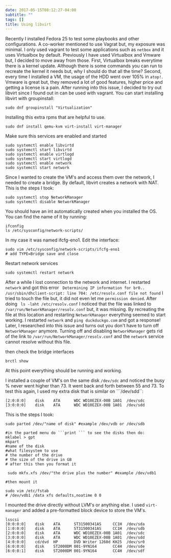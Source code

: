 ```yaml
---
date: 2017-05-15T08:12:27-04:00
subtitle: ""
tags: []
title: Using libvirt
---
```


Recently I installed Fedora 25 to test some playbooks and other configurations. A co-worker mentioned to use Vagrat but, my exposure was minimal. I only used vagrant to test some applications such as ```netbox``` and it uses Virtualbox by default. Previously I have used Virtualbox and Vmware but, I decided to move away from those. First, Virtualbox breaks everytime there is a kernel update. Although there is some commands you can run to recreate the kernel it needs but, why I should do that all the time? Second, every time I installed a VM, the usage of the HDD went over 105% in ```atop!```. Vmware is great but, they removed a lot of good features, higher price and getting a license is a pain. After running into this issue, I decided to try out libvirt since I found out in can be used with vagrant. You can start installing libvirt with groupinstall:

```
sudo dnf groupinstall "Virtualization"
```
Installing this extra rpms that are helpful to use.
```
sudo dnf install qemu-kvm virt-install virt-manager
```
Make sure this services are enabled and started
```
sudo systemctl enable libvirtd
sudo systemctl start libvirtd
sudo systemctl enable virtlogd
sudo systemctl start virtlogd
sudo systemctl enable network
sudo systemctl start network
```

Since I wanted to create the VM's and access them over the network, I needed to create a bridge. By default, libvirt creates a network with NAT. This is the steps I took:
```
sudo systemctl stop NetworkManager
sudo systemctl disable NetworkManager
```
You should have an int automatically created when you installed the OS. You can find the name of it by running:
```
ifconfig
ls /etc/sysconfig/network-scripts/
```
In my case it was named ifcfg-eno1. Edit the interface:
```
sudo vim /etc/sysconfig/network-scripts/ifcfg-eno1
# add TYPE=Bridge save and close
```

Restart network services
```
sudo systemctl restart network
```
After a while I lost connection to the network and internet. I restarted ```network``` and got this error ``` Determining IP information for br0.. /usr/sbin/dhclient-script: line 704: /etc/resolv.conf file not found``` I tried to touch the file but, it did not even let me ```permission denied```. After doing ``` ls -laht /etc/resolv.conf``` I noticed that the file was linked to ```/var/run/NetworkManager/resolv.conf``` but, it was missing. By recreating the file at this location and restarting ```NetworkManager``` everything seemed to start working. I restarted ```network``` and ```ping duckduckgo.com``` and got a response! Later, I researched into this issue and turns out you don't have to turn off ```NetworkManager``` anymore. Turning off and disabling ```NetworkManager``` gets rid of the link to ```/var/run/NetworkManager/resolv.conf``` and the ```network``` service cannot resolve without this file.

then check the bridge interfaces
```
brctl show
```
At this point everything should be running and working.

I installed a couple of VM's on the same disk ```/dev/sdc``` and noticed the busy % never went higher than 73. It went back and forth between 55 and 73. To test this again, I used my extra disk that is similar on ```/dev/sdd``:
```
[2:0:0:0]    disk    ATA      WDC WD10EZEX-00B 1A01  /dev/sdc
[3:0:0:0]    disk    ATA      WDC WD10EZEX-00B 1A01  /dev/sdd
```
This is the steps I took:

```
sudo parted /dev/"name of disk" #example /dev/vdb or /dev/sdb

#in the parted menu do ```print ``` to see the disks then do:
mklabel > gpt
mkpart
#name of the disk
#what filesystem to use
# the number of the drive
# the size of the drive in GB
# after this then you format it

 sudo mkfx.xfs /dev/"the drive plus the number" #example /dev/vdb1

#then mount it

sudo vim /etc/fstab
# /dev/vdb1 /data xfs defaults,noatime 0 0
```
I mounted the drive directly without LVM's or anything else. I used ```virt-manager``` and added a pre-formatted block device to store the VM's.


```
lsscsi
[0:0:0:0]    disk    ATA      ST31500341AS     CC1H  /dev/sda
[1:0:0:0]    disk    ATA      ST31500341AS     CC1H  /dev/sdb
[2:0:0:0]    disk    ATA      WDC WD10EZEX-00B 1A01  /dev/sdc
[3:0:0:0]    disk    ATA      WDC WD10EZEX-00B 1A01  /dev/sdd
[4:0:0:0]    cd/dvd  HP       DVD Writer 1260d KH25  /dev/sr0
[6:0:0:0]    disk    ST2000DM 001-9YN164       CC4H  /dev/sde
[6:0:0:1]    disk    ST2000DM 001-9YN164       CC4H  /dev/sdf
```
